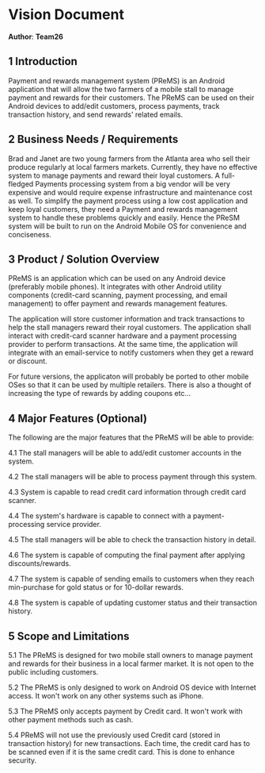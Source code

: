 # Vision Document

**Author**: **Team26**

## 1 Introduction

Payment and rewards management system (PReMS) is an Android application that will allow the two farmers of a mobile stall
to manage payment and rewards for their customers. The PReMS can be used on their Android devices to add/edit customers,
process payments, track transaction history, and send rewards' related emails.

## 2 Business Needs / Requirements

Brad and Janet are two young farmers from the Atlanta area who sell their produce regularly at local farmers markets.
Currently, they have no effective system to manage payments and reward their loyal customers. A full-fledged Payments
processing system from a big vendor will be very expensive and would require expense infrastructure and maintenance cost
as well.
To simplify the payment process using a low cost application and keep loyal customers, they need a Payment and rewards 
management system to handle these problems quickly and easily. Hence the PReSM system will be built to run on the Android 
Mobile OS for convenience and conciseness.

## 3 Product / Solution Overview

PReMS is an application which can be used on any Android device (preferably mobile phones). It integrates with other Android utility components (credit-card scanning, payment processing, and email management) to offer payment and rewards management
features.

The application will store customer information and track transactions to help the stall managers reward their royal
customers. The application shall interact with credit-card scanner hardware and a payment processing provider to 
perform transactions. At the same time, the application will integrate with an email-service to notify customers when 
they get a reward or discount.

For future versions, the applicaton will probably be ported to other mobile OSes so that it can be used by multiple 
retailers. There is also a thought of increasing the type of rewards by adding coupons etc...

## 4 Major Features (Optional)



The following are the major features that the PReMS will be able to provide:

4.1 The stall managers will be able to add/edit customer accounts in the system.

4.2 The stall managers will be able to process payment through this system.

4.3 System is capable to read credit card information through credit card scanner.

4.4 The system's hardware is capable to connect with a payment-processing service provider.

4.5 The stall managers will be able to check the transaction history in detail.

4.6 The system is capable of computing the final payment after applying discounts/rewards.

4.7 The system is capable of sending emails to customers when they reach min-purchase for gold status or for 10-dollar 
rewards.

4.8 The system is capable of updating customer status and their transaction history.

## 5 Scope and Limitations

5.1 The PReMS is designed for two mobile stall owners to manage payment and rewards for their business in a local farmer
market. It is not open to the public including customers.

5.2 The PReMS is only designed to work on Android OS device with Internet access. It won't work on any other systems
such as iPhone.

5.3 The PReMS only accepts payment by Credit card. It won't work with other payment methods such as cash.

5.4 PReMS will not use the previously used Credit card (stored in transaction history) for new transactions. Each time,
the credit card has to be scanned even if it is the same credit card. This is done to enhance security.






